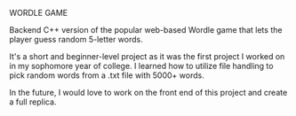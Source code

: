 WORDLE GAME


Backend C++ version of the popular web-based Wordle game that lets the player guess random 5-letter words.

It's a short and beginner-level project as it was the first project I worked on in my sophomore year of college. 
I learned how to utilize file handling to pick random words from a .txt file with 5000+ words.

In the future, I would love to work on the front end of this project and create a full replica.

